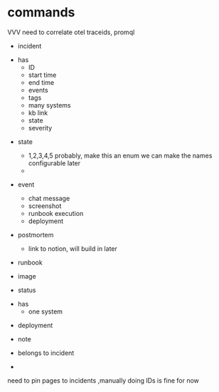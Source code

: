 # commands  
VVV need to correlate otel traceids, promql
* incident 
- has 
    - ID
    - start time
    - end time 
    - events 
    - tags 
    - many systems
    - kb link
    - state 
    - severity 

* state 
  - 1,2,3,4,5 probably, make this an enum we can make the names configurable later 
  - 

* event 
   - chat message 
   - screenshot 
   - runbook execution 
   - deployment 

* postmortem 
  - link to notion, will build in later 

* runbook 


* image 

* status 
- has 
  - one system

* deployment    


* note 
- belongs to incident 
* 

need to pin pages to incidents ,manually doing IDs is fine for now 

